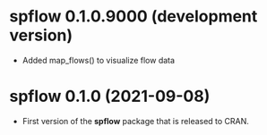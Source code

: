 # spflow 0.1.0.9000 (development version)

* Added map_flows() to visualize flow data


# spflow 0.1.0 (2021-09-08)

* First version of the **spflow** package that is released to CRAN.

